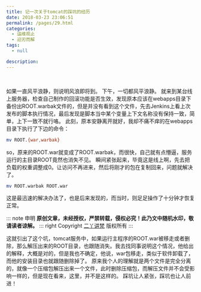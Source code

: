 ```yaml
---
title: 记一次关于tomcat的踩坑的经历
date: 2018-03-23 23:06:51
permalink: /pages/29.html
categories:
  - 运维观止
  - 迎刃而解
tags:
  - null

description:
---
```


<br><ArticleTopAd></ArticleTopAd>


如果一直风平浪静，则说明风浪即将到。
下午，一切都风平浪静。
就来到某台线上服务器，检查自己制作的回滚功能是否生效，发现原本应该在webapps目录下备份出ROOT.warbak文件的，但是并没有看到这个文件，先去Jenkins上看上次发布的脚本执行情况，最后发现是脚本当中某个变量上下文名称没有保持一致，简单，上下一致不就行咯。
此刻，原本安静离开就好，我却不痛不痒的在webapps目录下执行了下边的命令：

```sh
mv ROOT.{war,warbak}
```

so，原来的ROOT.war就变成了ROOT.warbak，而很快，自己就有点懵逼，服务运行的主目录ROOT竟然也消失不见。
瞬间紧张起来，毕竟这是线上啊，先去把负载的权重调整成0。让访问不再进来，然后将刚才的包在复制回来，问题就解决了。

```sh
mv ROOT.warbak ROOT.war
```

这是最迅速的解决办法了，也是后来发现的，而当时，则足足操作了十分钟才恢复正常。

::: note 申明
**原创文章<Badge text="eryajf" />，未经授权，严禁转载，侵权必究！此乃文中随机水印，敬请读者谅解。**
::: right
Copyright [二丫讲梵](https://wiki.eryajf.net) 版权所有
:::

这就引出了这个坑，tomcat服务中，如果运行主程序的ROOT.war被移走或者删除，那么解压出来的ROOT目录，也跟随消失。我去找同事说明这个情况，他给出的解释，大概是对的，但是我也不确定，他说，war包移走，类似于软件卸载了，而他的安装目录也就跟随删除掉了。
原来我个人的理解就是两个文件是完全分离的，就像一个压缩包解压出来一个文件，此时删除压缩包，而解压文件并不会受影响一样的，但是现在看来，这里，并不是这样的。
踩坑让人紧张，踩坑也让人前进！

<br><ArticleTopAd></ArticleTopAd>
